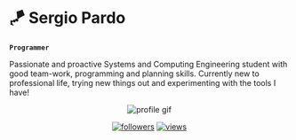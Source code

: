 # 🪁 Sergio Pardo

**`Programmer`**

Passionate and proactive Systems and Computing Engineering student with good team-work, programming and planning skills. Currently new to professional life, trying new things out and experimenting with the tools I have!

  <p align= "center">
    <img alt="profile gif" src= "https://media0.giphy.com/media/KvgGHTSVdDjlMFAo3r/200w.webp?cid=ecf05e47pnlywqzko6xjy37igkw6mfb2prsbdy69ayogypsl&rid=200w.webp&ct=s">
  </p>
<!-- Social badges section -->
<!-- Badges with custom icons - https://github.com/DenverCoder1/custom-icon-badges -->
<!-- View counter - https://github.com/DenverCoder1/Simple-View-Counter -->
<p align="center"> 
  <a href="https://github.com/SergioPardo55?tab=followers">
    <img alt="followers" title="Follow me on Github" src="https://custom-icon-badges.demolab.com/github/followers/SergioPardo55?color=236ad3&labelColor=1155ba&style=for-the-badge&logo=person-add&label=Follow&logoColor=white"/></a>
  <a href="https://github.com/watchers/SergioPardo55/SergioPardo55">
    <img alt="views" title="GitHub profile views" src="https://custom-icon-badges.demolab.com/github/watchers/SergioPardo55/SergioPardo55?color=#f6eae43&labelColor=#f6eae43&style=for-the-badge&logo=eye&label=VISITORS&logoColor=white"/></a>
</p>



<!--
**SergioPardo55/SergioPardo55** is a ✨ _special_ ✨ repository because its `README.md` (this file) appears on your GitHub profile.

Here are some ideas to get you started:

- 🔭 I’m currently working on ...
- 🌱 I’m currently learning ...
- 👯 I’m looking to collaborate on ...
- 🤔 I’m looking for help with ...
- 💬 Ask me about ...
- 📫 How to reach me: ...
- 😄 Pronouns: ...
- ⚡ Fun fact: ...
-->
